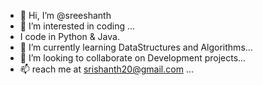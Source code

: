 - 👋 Hi, I’m @sreeshanth
- 👀 I’m interested in coding ...
- I code in Python & Java.
- 🌱 I’m currently learning  DataStructures and Algorithms...
- 💞️ I’m looking to collaborate on Development projects...
- 📫 reach me at srishanth20@gmail.com ...

<!---
sreeshanth/sreeshanth is a ✨ special ✨ repository because its `README.md` (this file) appears on your GitHub profile.
You can click the Preview link to take a look at your changes.
--->
